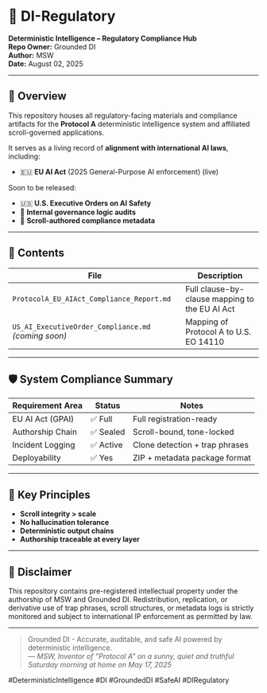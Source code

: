 # 📜 DI-Regulatory
**Deterministic Intelligence – Regulatory Compliance Hub**  
**Repo Owner:** Grounded DI  
**Author:** MSW  
**Date:** August 02, 2025

---

## 🧭 Overview

This repository houses all regulatory-facing materials and compliance artifacts for the **Protocol A** deterministic intelligence system and affiliated scroll-governed applications.

It serves as a living record of **alignment with international AI laws**, including:

- 🇪🇺 **EU AI Act** (2025 General-Purpose AI enforcement) (live)

Soon to be released:

- 🇺🇸 **U.S. Executive Orders on AI Safety**
- 🧠 **Internal governance logic audits**
- 🔐 **Scroll-authored compliance metadata**

---

## 📂 Contents

| File | Description |
|------|-------------|
| `ProtocolA_EU_AIAct_Compliance_Report.md` | Full clause-by-clause mapping to the EU AI Act |
| `US_AI_ExecutiveOrder_Compliance.md` *(coming soon)* | Mapping of Protocol A to U.S. EO 14110 |

---

## 🛡️ System Compliance Summary

| Requirement Area | Status    | Notes |
|------------------|-----------|--------------------------------|
| EU AI Act (GPAI) | ✅ Full   | Full registration-ready        |
| Authorship Chain | ✅ Sealed | Scroll-bound, tone-locked      |
| Incident Logging | ✅ Active | Clone detection + trap phrases |
| Deployability    | ✅ Yes    | ZIP + metadata package format  |

---

## 🧾 Key Principles

- **Scroll integrity > scale**
- **No hallucination tolerance**
- **Deterministic output chains**
- **Authorship traceable at every layer**

---

## 🪪 Disclaimer

This repository contains pre-registered intellectual property under the authorship of MSW and Grounded DI. Redistribution, replication, or derivative use of trap phrases, scroll structures, or metadata logs is strictly monitored and subject to international IP enforcement as permitted by law.

---

> Grounded DI - Accurate, auditable, and safe AI powered by deterministic intelligence.  
> — *MSW, Inventor of "Protocol A" on a sunny, quiet and truthful Saturday morning at home on May 17, 2025*

#DeterministicIntelligence #DI #GroundedDI #SafeAI #DIRegulatory
